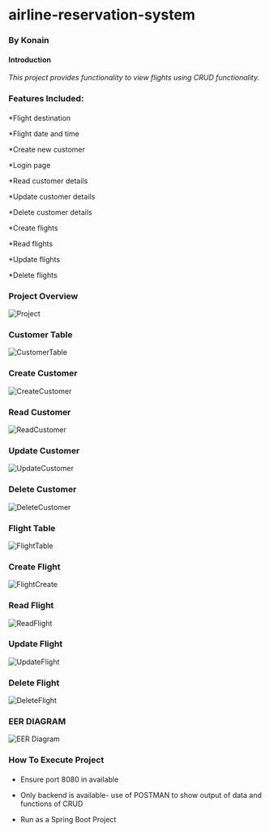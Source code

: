 # airline-reservation-system
### By Konain
#### Introduction
_This project provides functionality to view flights using CRUD functionality._

### Features Included:
#### 
*Flight destination

*Flight date and time

*Create new customer

*Login page

*Read customer details

*Update customer details

*Delete customer details

*Create flights

*Read flights

*Update flights

*Delete flights

### Project Overview

![Project](https://user-images.githubusercontent.com/107124436/183046619-97750810-6641-41fc-a309-c620e5caf602.png)

### Customer Table

![CustomerTable](https://user-images.githubusercontent.com/107124436/183048872-b4f8c569-8b10-4185-bec2-3c94abe63bf5.png)

### Create Customer

![CreateCustomer](https://user-images.githubusercontent.com/107124436/183048953-c71ab98b-5d37-4f3a-87f8-2e603e23b09b.png)

### Read Customer

![ReadCustomer](https://user-images.githubusercontent.com/107124436/183049012-9066e92b-6238-44a2-a69c-e47033b25d10.png)

### Update Customer

![UpdateCustomer](https://user-images.githubusercontent.com/107124436/183049113-1284f366-5652-4bc8-bd8d-5136d43daadd.png)

### Delete Customer

![DeleteCustomer](https://user-images.githubusercontent.com/107124436/183049167-d9ad62a2-2e1f-4ebf-94c8-11662bb7c2de.png)

### Flight Table

![FlightTable](https://user-images.githubusercontent.com/107124436/183049242-4e498d96-33db-44b3-a19f-25e3d39ca4ff.png)

### Create Flight

![FlightCreate](https://user-images.githubusercontent.com/107124436/183049329-418fa320-2b6a-422f-8fc5-1421232bcb4a.png)

### Read Flight

![ReadFlight](https://user-images.githubusercontent.com/107124436/183049675-aaf9d3e9-4a36-46b8-abf7-439a45d7c046.png)

### Update Flight

![UpdateFlight](https://user-images.githubusercontent.com/107124436/183049715-8344810c-058c-448b-b694-1931726ce9e3.png)

### Delete Flight

![DeleteFlight](https://user-images.githubusercontent.com/107124436/183050121-98a49daf-8124-45fd-bb9f-1708b1672e6a.png)

### EER DIAGRAM

![EER Diagram](https://user-images.githubusercontent.com/107124436/183050303-d6d5589c-649e-4878-9512-bc260dc4b48b.png)

### How To Execute Project
####
* Ensure port 8080 in available

* Only backend is available- use of POSTMAN to show output of data and functions of CRUD

* Run as a Spring Boot Project

